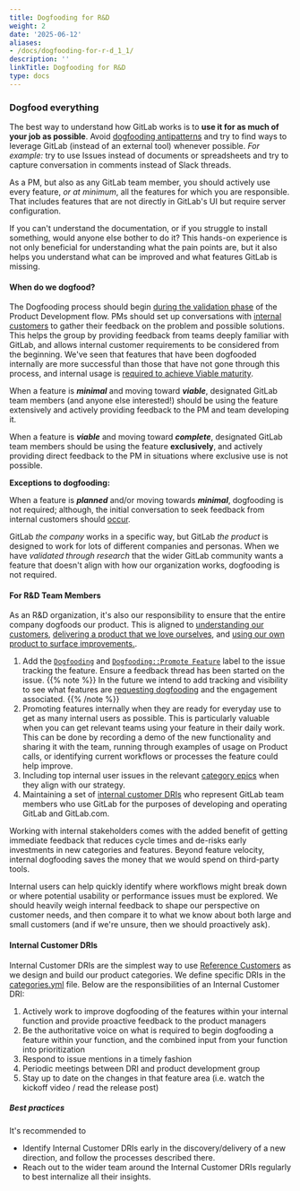 ```yaml
---
title: Dogfooding for R&D
weight: 2
date: '2025-06-12'
aliases:
- /docs/dogfooding-for-r-d_1_1/
description: ''
linkTitle: Dogfooding for R&D
type: docs
---
```


### Dogfood everything

The best way to understand how GitLab works is to **use it for as much of your job as possible**.
Avoid [dogfooding antipatterns](/handbook/engineering/development/principles/#dogfooding-antipatterns)
and try to find ways to leverage GitLab (instead of an external tool) whenever
possible. _For example:_ try to use Issues instead of documents or spreadsheets
and try to capture conversation in comments instead of Slack threads.

As a PM, but also as any GitLab team member, you should actively use every feature,
_or at minimum_, all the features for which you are responsible. That includes
features that are not directly in GitLab's UI but require server configuration.

If you can't understand the documentation, or if you struggle to install
something, would anyone else bother to do it? This hands-on experience
is not only beneficial for understanding what the pain points are, but it also
helps you understand what can be improved and what features GitLab is missing.

#### When do we dogfood?

The Dogfooding process should begin [during the validation phase](/handbook/product-development-flow/#validation-phase-1-validation-backlog) of the Product Development flow. PMs should set up conversations with [internal customers](#internal-customer-dris) to gather their feedback on the problem and possible solutions. This helps the group by providing feedback from teams deeply familiar with GitLab, and allows internal customer requirements to be considered from the beginning. We've seen that features that have been dogfooded internally are more successful than those that have not gone through this process, and internal usage is [required to achieve Viable maturity](https://about.gitlab.com/direction/#maturity).

When a feature is <b>_minimal_</b> and moving toward <b>_viable_</b>, designated
GitLab team members (and anyone else interested!) should be using the feature
extensively and actively providing feedback to the PM and team developing it.

When a feature is <b>_viable_</b> and moving toward <b>_complete_</b>, designated
GitLab team members should be using the feature **exclusively**, and actively
providing direct feedback to the PM in situations where exclusive use is not
possible.

**Exceptions to dogfooding:**

When a feature is <b>_planned_</b> and/or moving towards <b>_minimal_</b>, dogfooding
is not required; although, the initial conversation to seek feedback from internal customers should [occur](#when-do-we-dogfood).

GitLab _the company_ works in a specific way, but GitLab _the product_ is
designed to work for lots of different companies and personas. When we have
_validated through research_ that the wider GitLab community wants a feature
that doesn't align with how our organization works, dogfooding is not required.

#### For R&D Team Members

As an R&D organization, it's also our responsibility to ensure that the entire company dogfoods our product. This is aligned to [understanding our customers](/handbook/values/#understand-our-customers), [delivering a product that we love ourselves](/handbook/company/mission/#contribute-to-gitlab-application), and [using our own product to surface improvements.](/handbook/values/#dogfooding).

1. Add the [`Dogfooding`](https://gitlab.com/gitlab-org/gitlab/-/issues/?label_name%5B%5D=Dogfooding) and [`Dogfooding::Promote Feature`](https://gitlab.com/groups/gitlab-com/-/issues?label_name%5B%5D=Dogfooding%3A%3APromote+Feature) label to the issue tracking the feature. Ensure a feedback thread has been started on the issue.
   {{% note %}}
   In the future we intend to add tracking and visibility to see what features are [requesting dogfooding](https://gitlab.com/groups/gitlab-com/-/issues?label_name%5B%5D=Dogfooding%3A%3APromote+Feature) and the engagement associated.
   {{% /note %}}
1. Promoting features internally when they are ready for everyday use to get as
many internal users as possible. This is particularly valuable when you can get
relevant teams using your feature in their daily work. This can be done by
recording a demo of the new functionality and sharing it with the team,
running through examples of usage on Product calls, or identifying current
workflows or processes the feature could help improve.
1. Including top internal user issues in the relevant [category epics](/handbook/product/product-processes/#category-direction)
when they align with our strategy.
1. Maintaining a set of [internal customer DRIs](#internal-customer-dris) who represent GitLab team members
who use GitLab for the purposes of developing and operating GitLab and GitLab.com.

Working with internal stakeholders comes with the added benefit of getting
immediate feedback that reduces cycle times and de-risks early investments in
new categories and features. Beyond feature velocity, internal dogfooding saves
the money that we would spend on third-party tools.

Internal users can help quickly identify where workflows might break down or
where potential usability or performance issues must be explored. We should
heavily weigh internal feedback to shape our perspective on customer needs,
and then compare it to what we know about both large and small customers
(and if we're unsure, then we should proactively ask).

#### Internal Customer DRIs

Internal Customer DRIs are the simplest way to use [Reference Customers](https://www.svpg.com/the-power-of-reference-customers/) as we design and build our product categories.
We define specific DRIs in the [categories.yml](https://gitlab.com/gitlab-com/www-gitlab-com/edit/master/data/categories.yml) file.
Below are the responsibilities of an Internal Customer DRI:

1. Actively work to improve dogfooding of the features within your internal function and provide proactive feedback to the product managers
1. Be the authoritative voice on what is required to begin dogfooding a feature within your function, and the combined input from your function into prioritization
1. Respond to issue mentions in a timely fashion
1. Periodic meetings between DRI and product development group
1. Stay up to date on the changes in that feature area (i.e. watch the kickoff video / read the release post)

##### Best practices

It's recommended to

- Identify Internal Customer DRIs early in the discovery/delivery of a new direction, and follow the processes described there.
- Reach out to the wider team around the Internal Customer DRIs regularly to best internalize all their insights.
